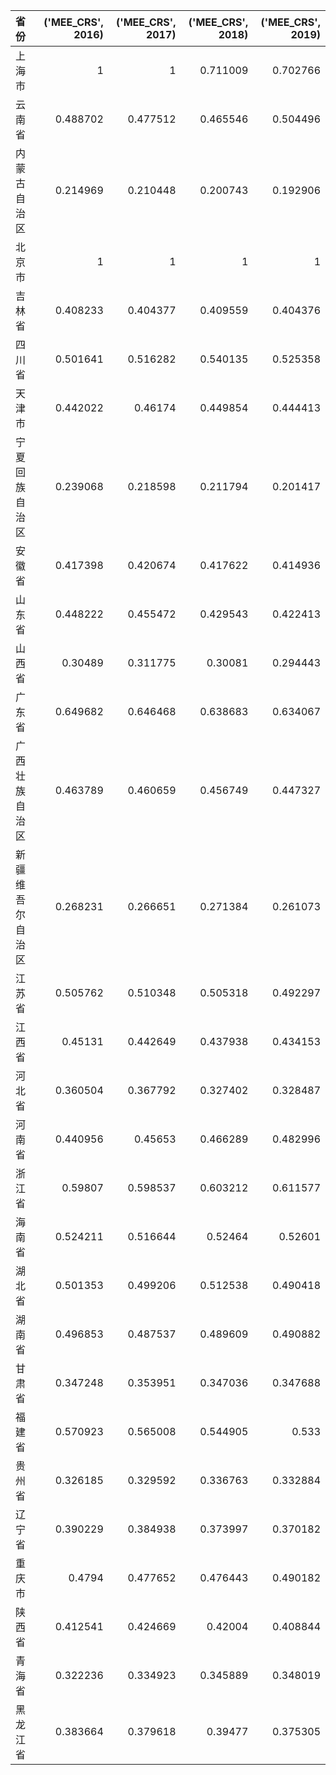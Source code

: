 | 省份             |   ('MEE_CRS', 2016) |   ('MEE_CRS', 2017) |   ('MEE_CRS', 2018) |   ('MEE_CRS', 2019) |
|:-----------------|--------------------:|--------------------:|--------------------:|--------------------:|
| 上海市           |            1        |            1        |            0.711009 |            0.702766 |
| 云南省           |            0.488702 |            0.477512 |            0.465546 |            0.504496 |
| 内蒙古自治区     |            0.214969 |            0.210448 |            0.200743 |            0.192906 |
| 北京市           |            1        |            1        |            1        |            1        |
| 吉林省           |            0.408233 |            0.404377 |            0.409559 |            0.404376 |
| 四川省           |            0.501641 |            0.516282 |            0.540135 |            0.525358 |
| 天津市           |            0.442022 |            0.46174  |            0.449854 |            0.444413 |
| 宁夏回族自治区   |            0.239068 |            0.218598 |            0.211794 |            0.201417 |
| 安徽省           |            0.417398 |            0.420674 |            0.417622 |            0.414936 |
| 山东省           |            0.448222 |            0.455472 |            0.429543 |            0.422413 |
| 山西省           |            0.30489  |            0.311775 |            0.30081  |            0.294443 |
| 广东省           |            0.649682 |            0.646468 |            0.638683 |            0.634067 |
| 广西壮族自治区   |            0.463789 |            0.460659 |            0.456749 |            0.447327 |
| 新疆维吾尔自治区 |            0.268231 |            0.266651 |            0.271384 |            0.261073 |
| 江苏省           |            0.505762 |            0.510348 |            0.505318 |            0.492297 |
| 江西省           |            0.45131  |            0.442649 |            0.437938 |            0.434153 |
| 河北省           |            0.360504 |            0.367792 |            0.327402 |            0.328487 |
| 河南省           |            0.440956 |            0.45653  |            0.466289 |            0.482996 |
| 浙江省           |            0.59807  |            0.598537 |            0.603212 |            0.611577 |
| 海南省           |            0.524211 |            0.516644 |            0.52464  |            0.52601  |
| 湖北省           |            0.501353 |            0.499206 |            0.512538 |            0.490418 |
| 湖南省           |            0.496853 |            0.487537 |            0.489609 |            0.490882 |
| 甘肃省           |            0.347248 |            0.353951 |            0.347036 |            0.347688 |
| 福建省           |            0.570923 |            0.565008 |            0.544905 |            0.533    |
| 贵州省           |            0.326185 |            0.329592 |            0.336763 |            0.332884 |
| 辽宁省           |            0.390229 |            0.384938 |            0.373997 |            0.370182 |
| 重庆市           |            0.4794   |            0.477652 |            0.476443 |            0.490182 |
| 陕西省           |            0.412541 |            0.424669 |            0.42004  |            0.408844 |
| 青海省           |            0.322236 |            0.334923 |            0.345889 |            0.348019 |
| 黑龙江省         |            0.383664 |            0.379618 |            0.39477  |            0.375305 |